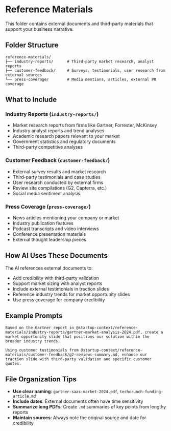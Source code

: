 # Reference Materials

This folder contains external documents and third-party materials that support your business narrative.

## Folder Structure

```
reference-materials/
├── industry-reports/      # Third-party market research, analyst reports
├── customer-feedback/     # Surveys, testimonials, user research from external sources
└── press-coverage/        # Media mentions, articles, external PR coverage
```

## What to Include

### Industry Reports (`industry-reports/`)
- Market research reports from firms like Gartner, Forrester, McKinsey
- Industry analyst reports and trend analyses
- Academic research papers relevant to your market
- Government statistics and regulatory documents
- Third-party competitive analyses

### Customer Feedback (`customer-feedback/`)
- External survey results and market research
- Third-party testimonials and case studies
- User research conducted by external firms
- Review site compilations (G2, Capterra, etc.)
- Social media sentiment analysis

### Press Coverage (`press-coverage/`)
- News articles mentioning your company or market
- Industry publication features
- Podcast transcripts and video interviews
- Conference presentation materials
- External thought leadership pieces

## How AI Uses These Documents

The AI references external documents to:
- Add credibility with third-party validation
- Support market sizing with analyst reports
- Include external testimonials in traction slides
- Reference industry trends for market opportunity slides
- Use press coverage for company credibility

## Example Prompts

```
Based on the Gartner report in @startup-context/reference-materials/industry-reports/gartner-market-analysis-2024.pdf, create a market opportunity slide that positions our solution within the broader industry trends.
```

```
Using customer testimonials from @startup-context/reference-materials/customer-feedback/g2-reviews-summary.md, enhance our traction slide with third-party validation and specific customer quotes.
```

## File Organization Tips

- **Use clear naming**: `gartner-saas-market-2024.pdf`, `techcrunch-funding-article.md`
- **Include dates**: External documents often have time sensitivity
- **Summarize long PDFs**: Create `.md` summaries of key points from lengthy reports
- **Maintain sources**: Always note the original source and date for credibility 